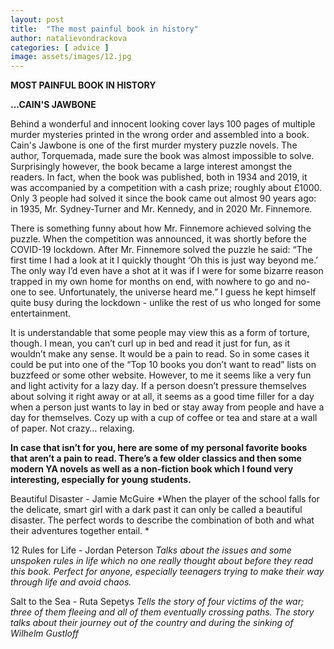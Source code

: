 ```yaml
---
layout: post
title:  "The most painful book in history"
author: natalievondrackova
categories: [ advice ]
image: assets/images/12.jpg
---
```

**MOST PAINFUL BOOK IN HISTORY**

**...CAIN'S JAWBONE** 

Behind a wonderful and innocent looking cover lays 100 pages of multiple murder mysteries printed in the wrong order and assembled into a book. Cain's Jawbone is one of the first murder mystery puzzle novels. The author, Torquemada, made sure the book was almost impossible to solve. 
Surprisingly however, the book became a large interest amongst the readers. In fact, when the book was published, both in 1934 and 2019, it was accompanied by a competition with a cash prize; roughly about £1000. Only 3 people had solved it since the book came out almost 90 years ago: in 1935, Mr. Sydney-Turner and Mr. Kennedy, and in 2020 Mr. Finnemore. 

There is something funny about how Mr. Finnemore achieved solving the puzzle. When the competition was announced, it was shortly before the COVID-19 lockdown. After Mr. Finnemore solved the puzzle he said: “The first time I had a look at it I quickly thought ‘Oh this is just way beyond me.’ The only way I’d even have a shot at it was if I were for some bizarre reason trapped in my own home for months on end, with nowhere to go and no-one to see. Unfortunately, the universe heard me.” I guess he kept himself quite busy during the lockdown - unlike the rest of us who longed for some entertainment. 

It is understandable that some people may view this as a form of torture, though. I mean, you can’t curl up in bed and read it just for fun, as it wouldn’t make any sense. It would be a pain to read. So in some cases it could be put into one of the “Top 10 books you don’t want to read” lists on buzzfeed or some other website.
However, to me it seems like a very fun and light activity for a lazy day. If a person doesn’t pressure themselves about solving it right away or at all, it seems as a good time filler for a day when a person just wants to lay in bed or stay away from people and have a day for themselves. Cozy up with a cup of coffee or tea and stare at a wall of paper. Not crazy… relaxing. 

**In case that isn’t for you, here are some of my personal favorite books that aren’t a pain to read. There’s a few older classics and then some modern YA novels as well as a non-fiction book which I found very interesting, especially for young students.**

Beautiful Disaster - Jamie McGuire
*When the player of the school falls for the delicate, smart girl with a dark past it can only be called a beautiful disaster. The perfect words to describe the combination of both and what their adventures together entail. *

12 Rules for Life - Jordan Peterson
*Talks about the issues and some unspoken rules in life which no one really thought about before they read this book. Perfect for anyone, especially teenagers trying to make their way through life and avoid chaos.*

Salt to the Sea - Ruta Sepetys
*Tells the story of four victims of the war; three of them fleeing and all of them eventually crossing paths. The story talks about their journey out of the country and during the sinking of Wilhelm Gustloff*
